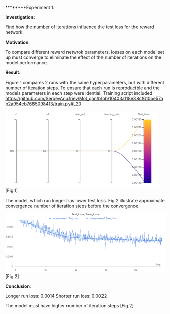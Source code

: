 
********Experiment 1.

**Investigation**:

Find how the number of iterations influence the test loss for the reward network. 

**Motivation**: 

To compare different reward netwrok parameters, losses on each model set up must converge to eliminate the effect of the number of iterations on the model performance. 

**Result**: 

Figure 1 compares 2 runs with the same hyperparameters, but with different number of iteration steps. To ensure that each run is reproducible and the models parameters in each step were idential. Training script included https://github.com/SergeyAnufriev/Mol_gan/blob/10403a118e38cf610be57ab2a954eb7685098413/train.py#L20

![alt text](https://github.com/SergeyAnufriev/Mol_gan/blob/master/figures/Fig.1.png)
[Fig.1]

The model, which run longer has lower test loss. Fig.2 illustrate approximate convergence number of iteration steps before the convergence. 

![alt text](https://github.com/SergeyAnufriev/Mol_gan/blob/master/figures/Fig2.png)
[Fig.2]

**Conclusion**:

Longer  run loss: 0.0014
Shorter run loss: 0.0022

The model must have higher number of iteration steps [Fig.2] 



